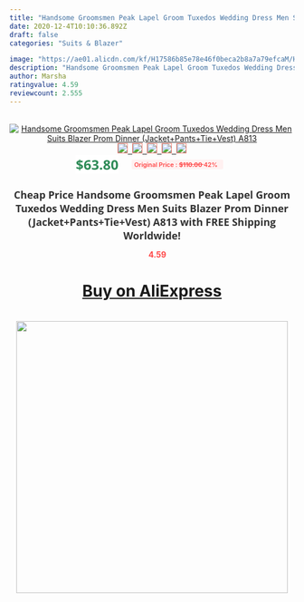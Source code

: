 ```yaml
---
title: "Handsome Groomsmen Peak Lapel Groom Tuxedos Wedding Dress Men Suits Blazer Prom Dinner (Jacket+Pants+Tie+Vest) A813"
date: 2020-12-4T10:10:36.892Z
draft: false
categories: "Suits & Blazer"

image: "https://ae01.alicdn.com/kf/H17586b85e78e46f0beca2b8a7a79efcaM/Handsome-Groomsmen-Peak-Lapel-Groom-Tuxedos-Wedding-Dress-Men-Suits-Blazer-Prom-Dinner-Jacket-Pants-Tie.jpg"
description: "Handsome Groomsmen Peak Lapel Groom Tuxedos Wedding Dress Men Suits Blazer Prom Dinner (Jacket+Pants+Tie+Vest) A813"
author: Marsha
ratingvalue: 4.59
reviewcount: 2.555
---
```

<br>
<div style="text-align: center;">
<a href="https://s.click.aliexpress.com/e/_AnA5GZ" target="_blank" rel="nofollow noopener noreferrer"><img alt="Handsome Groomsmen Peak Lapel Groom Tuxedos Wedding Dress Men Suits Blazer Prom Dinner (Jacket+Pants+Tie+Vest) A813" class="magnifier-image" src="https://ae01.alicdn.com/kf/H17586b85e78e46f0beca2b8a7a79efcaM/Handsome-Groomsmen-Peak-Lapel-Groom-Tuxedos-Wedding-Dress-Men-Suits-Blazer-Prom-Dinner-Jacket-Pants-Tie.jpg_640x640.jpg">
<br>
<img style="border:1px solid salmon" src="https://ae01.alicdn.com/kf/H17586b85e78e46f0beca2b8a7a79efcaM/Handsome-Groomsmen-Peak-Lapel-Groom-Tuxedos-Wedding-Dress-Men-Suits-Blazer-Prom-Dinner-Jacket-Pants-Tie.jpg_120x120.jpg">&nbsp;&nbsp;<img style="border:1px solid salmon" src="https://ae01.alicdn.com/kf/H49f3ebc678914ef3ac95e09d1ef5a760H/Handsome-Groomsmen-Peak-Lapel-Groom-Tuxedos-Wedding-Dress-Men-Suits-Blazer-Prom-Dinner-Jacket-Pants-Tie.jpg_120x120.jpg">&nbsp;&nbsp;<img style="border:1px solid salmon" src="https://ae01.alicdn.com/kf/Hbdc2e351c5e5479eb58ac437afe57f306/Handsome-Groomsmen-Peak-Lapel-Groom-Tuxedos-Wedding-Dress-Men-Suits-Blazer-Prom-Dinner-Jacket-Pants-Tie.jpg_120x120.jpg">&nbsp;&nbsp;<img style="border:1px solid salmon" src="https://ae01.alicdn.com/kf/H556946533f1d4e498d1b1b12a7edea45w/Handsome-Groomsmen-Peak-Lapel-Groom-Tuxedos-Wedding-Dress-Men-Suits-Blazer-Prom-Dinner-Jacket-Pants-Tie.jpg_120x120.jpg">&nbsp;&nbsp;<img style="border:1px solid salmon" src="https://ae01.alicdn.com/kf/H1378a320b30343c897c785bbcbc201dfg/Handsome-Groomsmen-Peak-Lapel-Groom-Tuxedos-Wedding-Dress-Men-Suits-Blazer-Prom-Dinner-Jacket-Pants-Tie.jpg_120x120.jpg"></a></div><br0>
<div style="text-align: center;"><span style="background-color: white; border: 0px; box-sizing: border-box; color: seagreen; display: inline-block; font-family: &quot;open sans&quot; , &quot;arial&quot; , &quot;helvetica&quot; , sans-serif , &quot;heiti&quot;; font-size: 24px; font-stretch: inherit; font-weight: 700; line-height: inherit; margin: 0px 10px 0px 0px; padding: 0px; vertical-align: middle;">$63.80 </span>
<span style="background: rgb(255 , 241 , 241); border-radius: 3px; border: 0px; box-sizing: border-box; color: #ff4747; display: inline-block; font-family: inherit; font-size: 12px; font-stretch: inherit; font-style: inherit; font-variant: inherit; font-weight: 600; line-height: inherit; margin: 0px; padding: 2px 5px; transform: scale(0.9); vertical-align: middle;">Original Price : <b style="text-decoration: line-through;">$110.00 </b> 42%&nbsp;&nbsp;</span></div>
<h1 style="color: #333333; display: inline-block; font-family: &quot;open sans&quot; , &quot;arial&quot; , &quot;helvetica&quot; , sans-serif , &quot;heiti&quot;; font-size: 18px; font-stretch: inherit; font-weight: 700; text-align: center;">Cheap Price Handsome Groomsmen Peak Lapel Groom Tuxedos Wedding Dress Men Suits Blazer Prom Dinner (Jacket+Pants+Tie+Vest) A813 with FREE Shipping Worldwide!</h1>
<div style="color: #ff4747; text-align: center;">
<img src="https://4.bp.blogspot.com/-M0ZcTcb-5uY/XleCXlxnR4I/AAAAAAAAAEc/OrjgMkXV1oMQFaCRZj5HQwOCBcu3w1FegCPcBGAYYCw/s1600/star.png" style="height: 15px;">&nbsp;<b>4.59</b></div>
<div class="button_cont" align="center"><a class="buynow_a" href="https://s.click.aliexpress.com/e/_AnA5GZ" target="_blank" rel="nofollow noopener noreferrer"><H1>Buy on AliExpress</H1></a></div><br>
<div class="separator" style="clear: both; text-align: center;">
<img src="https://lh3.googleusercontent.com/-pTy5HemUv9M/XlePHvY0dAI/AAAAAAAAAE4/0nX5iRUoIWY8eMW9Dpxeirr157OZliDIgCLcBGAsYHQ/s1600/badge.gif" width="480">
</div>

